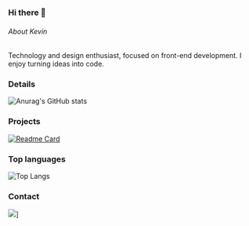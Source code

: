 ### Hi there 👋

###### About Kevin  
Technology and design enthusiast, focused on front-end development. I enjoy turning ideas into code.

### Details

![Anurag's GitHub stats](https://github-readme-stats.vercel.app/api?username=kevincamussi&theme=codeSTACKr&show_icons=true)

### Projects

[![Readme Card](https://github-readme-stats.vercel.app/api/pin/?username=kevincamussi&repo=efood&theme=codeSTACKr)](https://github.com/anuraghazra/github-readme-stats)

### Top languages

![Top Langs](https://github-readme-stats.vercel.app/api/top-langs/?username=kevincamussi&size_weight=0.5&count_weight=0.5&theme=codeSTACKr)

### Contact

[<img src="https://img.shields.io/badge/LinkedIn-0077B5?style=for-the-badge&logo=linkedin&logoColor=black">](https://www.linkedin.com/in/kevincamussi/)]
